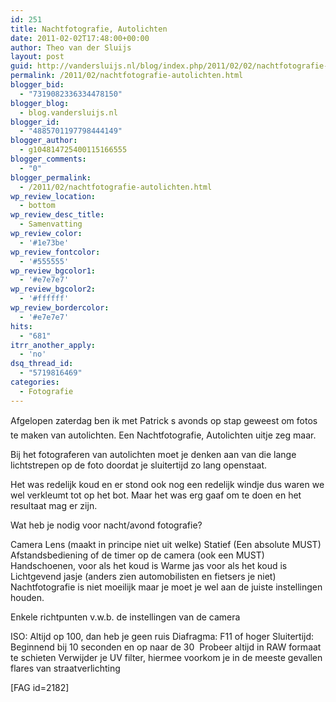 ```yaml
---
id: 251
title: Nachtfotografie, Autolichten
date: 2011-02-02T17:48:00+00:00
author: Theo van der Sluijs
layout: post
guid: http://vandersluijs.nl/blog/index.php/2011/02/02/nachtfotografie-autolichten/
permalink: /2011/02/nachtfotografie-autolichten.html
blogger_bid:
  - "7319082336334478150"
blogger_blog:
  - blog.vandersluijs.nl
blogger_id:
  - "4885701197798444149"
blogger_author:
  - g104814725400115166555
blogger_comments:
  - "0"
blogger_permalink:
  - /2011/02/nachtfotografie-autolichten.html
wp_review_location:
  - bottom
wp_review_desc_title:
  - Samenvatting
wp_review_color:
  - '#1e73be'
wp_review_fontcolor:
  - '#555555'
wp_review_bgcolor1:
  - '#e7e7e7'
wp_review_bgcolor2:
  - '#ffffff'
wp_review_bordercolor:
  - '#e7e7e7'
hits:
  - "681"
itrr_another_apply:
  - 'no'
dsq_thread_id:
  - "5719816469"
categories:
  - Fotografie
---
```

Afgelopen zaterdag ben ik met Patrick s avonds op stap geweest om fotos te maken van autolichten. Een Nachtfotografie, Autolichten uitje zeg maar.

Bij het fotograferen van autolichten moet je denken aan van die lange lichtstrepen op de foto doordat je sluitertijd zo lang openstaat.

Het was redelijk koud en er stond ook nog een redelijk windje dus waren we wel verkleumt tot op het bot. Maar het was erg gaaf om te doen en het resultaat mag er zijn.<!--more-->


  
Wat heb je nodig voor nacht/avond fotografie?

Camera Lens (maakt in principe niet uit welke) Statief (Een absolute MUST) Afstandsbediening of de timer op de camera (ook een MUST) Handschoenen, voor als het koud is Warme jas voor als het koud is Lichtgevend jasje (anders zien automobilisten en fietsers je niet) Nachtfotografie is niet moeilijk maar je moet je wel aan de juiste instellingen houden.

Enkele richtpunten v.w.b. de instellingen van de camera

ISO: Altijd op 100, dan heb je geen ruis Diafragma: F11 of hoger Sluitertijd: Beginnend bij 10 seconden en op naar de 30  Probeer altijd in RAW formaat te schieten Verwijder je UV filter, hiermee voorkom je in de meeste gevallen flares van straatverlichting

[FAG id=2182]
